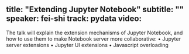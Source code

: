 title: "Extending Jupyter Notebook"
subtitle: ""
speaker: fei-shi
track: pydata
video:
---
The talk will explain the extension mechanisms of Jupyter Notebook, and how to use them to make Notebook server more collaborative:
•	Jupyter server extensions
•	Jupyter UI extensions
•	Javascript overloading
